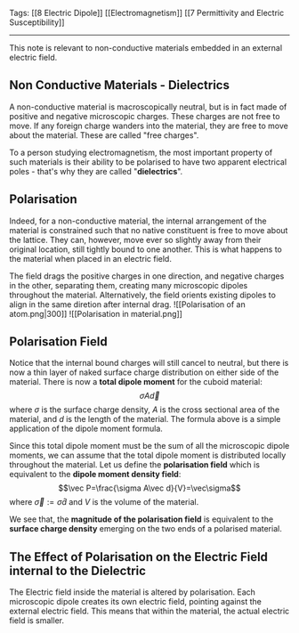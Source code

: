 Tags: [[8 Electric Dipole]] [[Electromagnetism]] [[7 Permittivity and Electric Susceptibility]] 
___
This note is relevant to non-conductive materials embedded in an external electric field.
## Non Conductive Materials - Dielectrics
A non-conductive material is macroscopically neutral, but is in fact made of positive and negative microscopic charges. These charges are not free to move. If any foreign charge wanders into the material, they are free to move about the material. These are called "free charges". 

To a person studying electromagnetism, the most important property of such materials is their ability to be polarised to have two apparent electrical poles - that's why they are called "**dielectrics**".
## Polarisation
Indeed, for a non-conductive material, the internal arrangement of the material is constrained such that no native constituent is free to move about the lattice. They can, however, move ever so slightly away from their original location, still tightly bound to one another. This is what happens to the material when placed in an electric field. 

The field drags the positive charges in one direction, and negative charges in the other, separating them, creating many microscopic dipoles throughout the material. Alternatively, the field orients existing dipoles to align in the same diretion after internal drag. 
![[Polarisation of an atom.png|300]]
![[Polarisation in material.png]]
## Polarisation Field
Notice that the internal bound charges will still cancel to neutral, but there is now a thin layer of naked surface charge distribution on either side of the material. There is now a **total dipole moment** for the cuboid material:
$$\sigma A\vec d$$
where $\sigma$ is the surface charge density, $A$ is the cross sectional area of the material, and $d$ is the length of the material. The formula above is a simple application of the dipole moment formula. 

Since this total dipole moment must be the sum of all the microscopic dipole moments, we can assume that the total dipole moment is distributed locally throughout the material. Let us define the **polarisation field** which is equivalent to the **dipole moment density field**:
$$\vec P=\frac{\sigma A\vec d}{V}=\vec\sigma$$
where $\vec\sigma:=\sigma\hat d$ and $V$ is the volume of the material. 

We see that, the **magnitude of the polarisation field** is equivalent to the **surface charge density** emerging on the two ends of a polarised material. 
## The Effect of Polarisation on the Electric Field internal to the Dielectric
The Electric field inside the material is altered by polarisation. Each microscopic dipole creates its own electric field, pointing against the external electric field. This means that within the material, the actual electric field is smaller. 